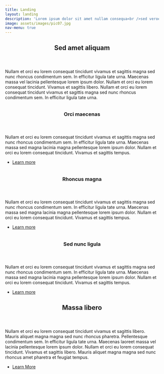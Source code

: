 ```yaml
---
title: Landing
layout: landing
description: 'Lorem ipsum dolor sit amet nullam consequa<br />sed veroeros. tempus adipiscing nulla.'
image: assets/images/pic07.jpg
nav-menu: true
---
```


<!-- Main -->
<div id="main">

<!-- One -->
<section id="one">
 <div class="inner">
  <header class="major">
   <h2>Sed amet aliquam</h2>
  </header>
  <p>Nullam et orci eu lorem consequat tincidunt vivamus et sagittis magna sed nunc rhoncus condimentum sem. In efficitur ligula tate urna. Maecenas massa vel lacinia pellentesque lorem ipsum dolor. Nullam et orci eu lorem consequat tincidunt. Vivamus et sagittis libero. Nullam et orci eu lorem consequat tincidunt vivamus et sagittis magna sed nunc rhoncus condimentum sem. In efficitur ligula tate urna.</p>
 </div>
</section>

<!-- Two -->
<section id="two" class="spotlights">
 <section>
  <a href="generic.html" class="image">
   <img src="{% link assets/images/pic08.jpg %}" alt="" data-position="center center" />
  </a>
  <div class="content">
   <div class="inner">
    <header class="major">
     <h3>Orci maecenas</h3>
    </header>
    <p>Nullam et orci eu lorem consequat tincidunt vivamus et sagittis magna sed nunc rhoncus condimentum sem. In efficitur ligula tate urna. Maecenas massa sed magna lacinia magna pellentesque lorem ipsum dolor. Nullam et orci eu lorem consequat tincidunt. Vivamus et sagittis tempus.</p>
    <ul class="actions">
     <li><a href="generic.html" class="button">Learn more</a></li>
    </ul>
   </div>
  </div>
 </section>
 <section>
  <a href="generic.html" class="image">
   <img src="{% link assets/images/pic09.jpg %}" alt="" data-position="top center" />
  </a>
  <div class="content">
   <div class="inner">
    <header class="major">
     <h3>Rhoncus magna</h3>
    </header>
    <p>Nullam et orci eu lorem consequat tincidunt vivamus et sagittis magna sed nunc rhoncus condimentum sem. In efficitur ligula tate urna. Maecenas massa sed magna lacinia magna pellentesque lorem ipsum dolor. Nullam et orci eu lorem consequat tincidunt. Vivamus et sagittis tempus.</p>
    <ul class="actions">
     <li><a href="generic.html" class="button">Learn more</a></li>
    </ul>
   </div>
  </div>
 </section>
 <section>
  <a href="generic.html" class="image">
   <img src="{% link assets/images/pic10.jpg %}" alt="" data-position="25% 25%" />
  </a>
  <div class="content">
   <div class="inner">
    <header class="major">
     <h3>Sed nunc ligula</h3>
    </header>
    <p>Nullam et orci eu lorem consequat tincidunt vivamus et sagittis magna sed nunc rhoncus condimentum sem. In efficitur ligula tate urna. Maecenas massa sed magna lacinia magna pellentesque lorem ipsum dolor. Nullam et orci eu lorem consequat tincidunt. Vivamus et sagittis tempus.</p>
    <ul class="actions">
     <li><a href="generic.html" class="button">Learn more</a></li>
    </ul>
   </div>
  </div>
 </section>
</section>

<!-- Three -->
<section id="three">
 <div class="inner">
  <header class="major">
   <h2>Massa libero</h2>
  </header>
  <p>Nullam et orci eu lorem consequat tincidunt vivamus et sagittis libero. Mauris aliquet magna magna sed nunc rhoncus pharetra. Pellentesque condimentum sem. In efficitur ligula tate urna. Maecenas laoreet massa vel lacinia pellentesque lorem ipsum dolor. Nullam et orci eu lorem consequat tincidunt. Vivamus et sagittis libero. Mauris aliquet magna magna sed nunc rhoncus amet pharetra et feugiat tempus.</p>
  <ul class="actions">
   <li><a href="generic.html" class="button next">Learn More</a></li>
  </ul>
 </div>
</section>

</div>
